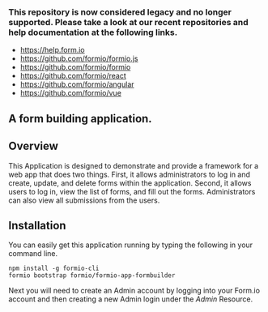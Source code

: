 ### This repository is now considered legacy and no longer supported. Please take a look at our recent repositories and help documentation at the following links.

 - https://help.form.io
 - https://github.com/formio/formio.js
 - https://github.com/formio/formio
 - https://github.com/formio/react
 - https://github.com/formio/angular
 - https://github.com/formio/vue

A form building application.
---------------------------------

Overview
--------

This Application is designed to demonstrate and provide a framework for a web app that does two things. First, it allows administrators to log in and create, update, and delete forms within the application. Second, it allows users to log in, view the list of forms, and fill out the forms. Administrators can also view all submissions from the users. 


Installation
--------------
You can easily get this application running by typing the following in your command line.

```
npm install -g formio-cli
formio bootstrap formio/formio-app-formbuilder
```

Next you will need to create an Admin account by logging into your Form.io account and then creating a new
Admin login under the *Admin* Resource.
